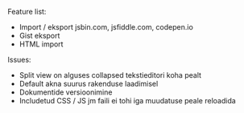 Feature list:

- Import / eksport jsbin.com, jsfiddle.com, codepen.io
- Gist eksport
- HTML import

Issues:

- Split view on alguses collapsed tekstieditori koha pealt
- Default akna suurus rakenduse laadimisel
- Dokumentide versioonimine
- Includetud CSS / JS jm faili ei tohi iga muudatuse peale reloadida
